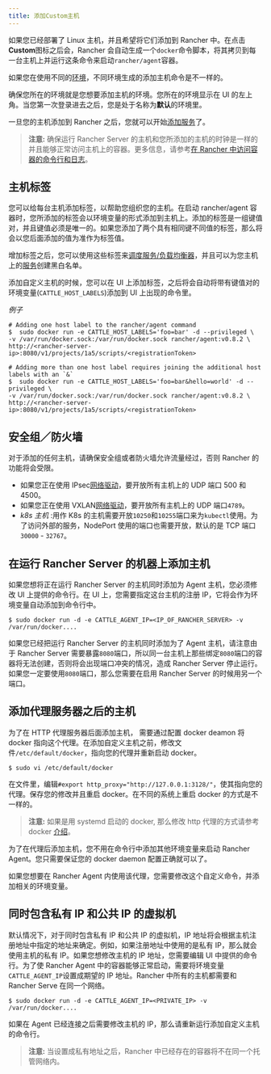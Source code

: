 ```yaml
---
title: 添加Custom主机
---
```


如果您已经部署了 Linux 主机，并且希望将它们添加到 Rancher 中。在点击**Custom**图标之后会，Rancher 会自动生成一个`docker`命令脚本，将其拷贝到每一台主机上并运行这条命令来启动`rancher/agent`容器。

如果您在使用不同的[环境](/docs/rancher1/configurations/environments/_index)，不同环境生成的添加主机命令是不一样的。

确保您所在的环境就是您想要添加主机的环境。您所在的环境显示在 UI 的左上角。当您第一次登录进去之后，您是处于名称为**默认**的环境里。

一旦您的主机添加到 Rancher 之后，您就可以开始[添加服务](/docs/rancher1/infrastructure/cattle/adding-services/_index)了。

> **注意:** 确保运行 Rancher Server 的主机和您所添加的主机的时钟是一样的并且能够正常访问主机上的容器。更多信息，请参考[在 Rancher 中访问容器的命令行和日志](/docs/rancher1/faqs/troubleshooting/_index#求助-我不能通过-rancher的界面打开-shell-或查看日志--rancher-是如何去访问容器的-shell和日志)。

## 主机标签

您可以给每台主机添加标签，以帮助您组织您的主机。在启动 rancher/agent 容器时，您所添加的标签会以环境变量的形式添加到主机上。添加的标签是一组键值对，并且键值必须是唯一的。如果您添加了两个具有相同键不同值的标签，那么将会以您后面添加的值为准作为标签值。

增加标签之后，您可以使用这些标签来[调度服务/负载均衡器](/docs/rancher1/infrastructure/cattle/scheduling/_index)，并且可以为您主机上的[服务](/docs/rancher1/infrastructure/cattle/adding-services/_index)创建黑白名单。

添加自定义主机的时候，您可以在 UI 上添加标签，之后将会自动将带有键值对的环境变量(`CATTLE_HOST_LABELS`)添加到 UI 上出现的命令里。

_例子_

```
# Adding one host label to the rancher/agent command
$  sudo docker run -e CATTLE_HOST_LABELS='foo=bar' -d --privileged \
-v /var/run/docker.sock:/var/run/docker.sock rancher/agent:v0.8.2 \
http://<rancher-server-ip>:8080/v1/projects/1a5/scripts/<registrationToken>

# Adding more than one host label requires joining the additional host labels with an `&`
$  sudo docker run -e CATTLE_HOST_LABELS='foo=bar&hello=world' -d --privileged \
-v /var/run/docker.sock:/var/run/docker.sock rancher/agent:v0.8.2 \
http://<rancher-server-ip>:8080/v1/projects/1a5/scripts/<registrationToken>
```

## 安全组／防火墙

对于添加的任何主机，请确保安全组或者防火墙允许流量经过，否则 Rancher 的功能将会受限。

- 如果您正在使用 IPsec[网络驱动](/docs/rancher1/rancher-service/networking/_index)，要开放所有主机上的 UDP 端口 500 和 4500。
- 如果您正在使用 VXLAN[网络驱动](/docs/rancher1/rancher-service/networking/_index)，要开放所有主机上的 UDP 端口`4789`。
- _k8s 主机_ :用作 K8s 的主机需要开放`10250`和`10255`端口来为`kubectl`使用。为了访问外部的服务，NodePort 使用的端口也需要开放，默认的是 TCP 端口`30000` - `32767`。

<a id="samehost"></a>

## 在运行 Rancher Server 的机器上添加主机

如果您想将正在运行 Rancher Server 的主机同时添加为 Agent 主机，您必须修改 UI 上提供的命令行。在 UI 上，您需要指定这台主机的注册 IP，它将会作为环境变量自动添加到命令行中。

```
$ sudo docker run -d -e CATTLE_AGENT_IP=<IP_OF_RANCHER_SERVER> -v /var/run/docker....
```

如果您已经把运行 Rancher Server 的主机同时添加为了 Agent 主机，请注意由于 Rancher Server 需要暴露`8080`端口，所以同一台主机上那些绑定`8080`端口的容器将无法创建，否则将会出现端口冲突的情况，造成 Rancher Server 停止运行。如果您一定要使用`8080`端口，那么您需要在启用 Rancher Server 的时候用另一个端口。

## 添加代理服务器之后的主机

为了在 HTTP 代理服务器后面添加主机， 需要通过配置 docker deamon 将 docker 指向这个代理。在添加自定义主机之前，修改文件`/etc/default/docker`，指向您的代理并重新启动 docker。

```
$ sudo vi /etc/default/docker
```

在文件里，编辑`#export http_proxy="http://127.0.0.1:3128/"`，使其指向您的代理。保存您的修改并且重启 docker。在不同的系统上重启 docker 的方式是不一样的。

> **注意:** 如果是用 systemd 启动的 docker, 那么修改 http 代理的方式请参考 docker [介绍](https://docs.docker.com/articles/systemd/#http-proxy)。

为了在代理后添加主机，您不用在命令行中添加其他环境变量来启动 Rancher Agent。您只需要保证您的 docker daemon 配置正确就可以了。

如果您想要在 Rancher Agent 内使用该代理，您需要修改这个自定义命令，并添加相关的环境变量。

## 同时包含私有 IP 和公共 IP 的虚拟机

默认情况下，对于同时包含私有 IP 和公共 IP 的虚拟机，IP 地址将会根据主机注册地址中指定的地址来确定。例如，如果注册地址中使用的是私有 IP，那么就会使用主机的私有 IP。如果您想修改主机的 IP 地址，您需要编辑 UI 中提供的命令行。为了使 Rancher Agent 中的容器能够正常启动，需要将环境变量`CATTLE_AGENT_IP`设置成期望的 IP 地址。Rancher 中所有的主机都需要和 Rancher Serve 在同一个网络。

```
$ sudo docker run -d -e CATTLE_AGENT_IP=<PRIVATE_IP> -v /var/run/docker....
```

如果在 Agent 已经连接之后需要修改主机的 IP，那么请重新运行添加自定义主机的命令行。

> **注意:** 当设置成私有地址之后，Rancher 中已经存在的容器将不在同一个托管网络内。
